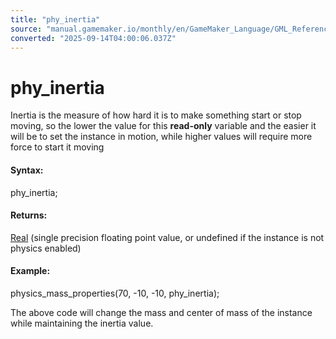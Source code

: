 ```yaml
---
title: "phy_inertia"
source: "manual.gamemaker.io/monthly/en/GameMaker_Language/GML_Reference/Physics/Physics_Variables/phy_inertia.htm"
converted: "2025-09-14T04:00:06.037Z"
---
```


# phy\_inertia

Inertia is the measure of how hard it is to make something start or stop moving, so the lower the value for this **read-only** variable and the easier it will be to set the instance in motion, while higher values will require more force to start it moving

#### Syntax:

phy\_inertia;

#### Returns:

[Real](../../../../../../../GameMaker_Language/GML_Overview/Data_Types.md) (single precision floating point value, or undefined if the instance is not physics enabled)

#### Example:

physics\_mass\_properties(70, -10, -10, phy\_inertia);

The above code will change the mass and center of mass of the instance while maintaining the inertia value.